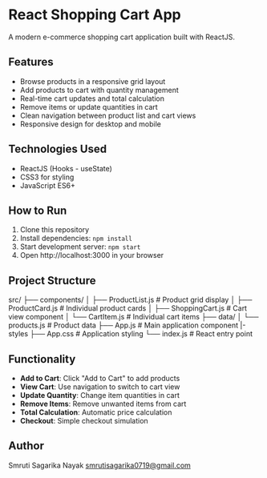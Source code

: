 # React Shopping Cart App

A modern e-commerce shopping cart application built with ReactJS.

## Features

- Browse products in a responsive grid layout
- Add products to cart with quantity management
- Real-time cart updates and total calculation
- Remove items or update quantities in cart
- Clean navigation between product list and cart views
- Responsive design for desktop and mobile

## Technologies Used

- ReactJS (Hooks - useState)
- CSS3 for styling
- JavaScript ES6+

## How to Run

1. Clone this repository
2. Install dependencies: `npm install`
3. Start development server: `npm start`
4. Open http://localhost:3000 in your browser

## Project Structure
src/
├── components/
│ ├── ProductList.js # Product grid display
│ ├── ProductCard.js # Individual product cards
│ ├── ShoppingCart.js # Cart view component
│ └── CartItem.js # Individual cart items
├── data/
│ └── products.js # Product data
├── App.js # Main application component
|-styles
  ├── App.css # Application styling
└── index.js # React entry point

## Functionality

- **Add to Cart**: Click "Add to Cart" to add products
- **View Cart**: Use navigation to switch to cart view
- **Update Quantity**: Change item quantities in cart
- **Remove Items**: Remove unwanted items from cart
- **Total Calculation**: Automatic price calculation
- **Checkout**: Simple checkout simulation



## Author

Smruti Sagarika Nayak
smrutisagarika0719@gmail.com
